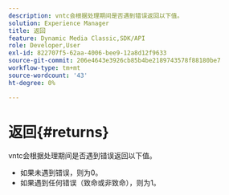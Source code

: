 ```yaml
---
description: vntc会根据处理期间是否遇到错误返回以下值。
solution: Experience Manager
title: 返回
feature: Dynamic Media Classic,SDK/API
role: Developer,User
exl-id: 822707f5-62aa-4006-bee9-12a8d12f9633
source-git-commit: 206e4643e3926cb85b4be2189743578f88180be7
workflow-type: tm+mt
source-wordcount: '43'
ht-degree: 0%

---
```


# 返回{#returns}

vntc会根据处理期间是否遇到错误返回以下值。

* 如果未遇到错误，则为0。
* 如果遇到任何错误（致命或非致命），则为1。
